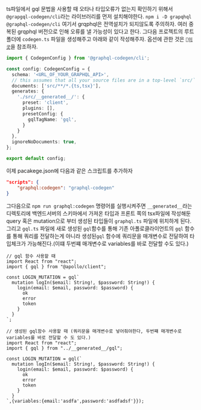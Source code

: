 ts파일에서 gql 문법을 사용할 때 오타나 타입오류가 없는지 확인하기 위해서 `@grapgql-codegen/cli`라는 라이브러리를 먼저 설치해야한다.
`npm i -D grapqhql @graphql-codegen/cli`
여기서 grqphql은 전역설치가 되지않도록 주의하자. 여러 중복된 grqphql 버전으로 인해 오류를 낼 가능성이 있다고 한다.
그다음 프로젝트의 루트폴더에 `codegen.ts` 파일을 생성해주고 아래와 같이 작성해주자. 옵션에 관한 것은
[`이곳`](https://www.the-guild.dev/graphql/codegen/docs/config-reference/codegen-config)을 참조하자.
```ts
import { CodegenConfig } from '@graphql-codegen/cli';

const config: CodegenConfig = {
  schema: '<URL_OF_YOUR_GRAPHQL_API>',
  // this assumes that all your source files are in a top-level `src/` directory - you might need to adjust this to your file structure
  documents: ['src/**/*.{ts,tsx}'],
  generates: {
    './src/__generated__/': {
      preset: 'client',
      plugins: [],
      presetConfig: {
        gqlTagName: 'gql',
      }
    }
  },
  ignoreNoDocuments: true,
};

export default config;
```

이제 pacakege.json에 다음과 같은 스크립트를 추가하자
```json
"scripts": {
	"graphql:codegen": "graphql-codegen"
}
```

그다음으로 `npm run graphql:codegen` 명령어를 실행시켜주면 `__generated__`라는 디렉토리에 백엔드서버의 스키마에서 가져온 타입과 프론트 쪽의 tsx파일에 작성해둔 query 혹은 mutation으로 부터 생성된 타입들이 `graphql.ts` 파일에 위치하게 된다. 그리고 `gql.ts` 파일에 새로 생성된 `gql`함수를 통해 기존 아폴로클라이언트의 `gql` 함수를 통해 쿼리를 전달하는게 아니라 생성된`gql` 함수에 쿼리문을 매개변수로 전달하여 타입체크가 가능해진다.(이떄 두번쨰 매개변수로 variables를 바로 전달할 수도 있다.)

```
// gql 함수 사용할 때
import React from "react";
import { gql } from "@apollo/client";

const LOGIN_MUTATION = gql`
  mutation logIn($email: String!, $password: String!) {
    login(email: $email, password: $password) {
      ok
      error
      token
    }
  }
`;

// 생성된 gql함수 사용할 때 (쿼리문을 매개변수로 넣어줘야한다, 두번쨰 매개변수로 variables를 바로 전달할 수 도 있다.)
import React from "react";
import { gql } from "../__generated__/gql";

const LOGIN_MUTATION = gql(`
  mutation logIn($email: String!, $password: String!) {
    login(email: $email, password: $password) {
      ok
      error
      token
    }
  }
`,{variables:{email:'asdfa',password:'asdfadsf'}});
```